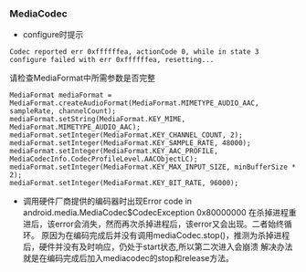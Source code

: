 ### MediaCodec
- configure时提示
``` 
Codec reported err 0xffffffea, actionCode 0, while in state 3
configure failed with err 0xffffffea, resetting...
```
请检查MediaFormat中所需参数是否完整
```
MediaFormat mediaFormat = MediaFormat.createAudioFormat(MediaFormat.MIMETYPE_AUDIO_AAC, sampleRate, channelCount);
mediaFormat.setString(MediaFormat.KEY_MIME, MediaFormat.MIMETYPE_AUDIO_AAC);
mediaFormat.setInteger(MediaFormat.KEY_CHANNEL_COUNT, 2);
mediaFormat.setInteger(MediaFormat.KEY_SAMPLE_RATE, 48000);
mediaFormat.setInteger(MediaFormat.KEY_AAC_PROFILE, MediaCodecInfo.CodecProfileLevel.AACObjectLC);
mediaFormat.setInteger(MediaFormat.KEY_MAX_INPUT_SIZE, minBufferSize * 2);
mediaFormat.setInteger(MediaFormat.KEY_BIT_RATE, 96000);
```
- 调用硬件厂商提供的编码器时出现Error code in android.media.MediaCodec$CodecException 0x80000000
在杀掉进程重进后，该error会消失，然而再次杀掉进程后，该error又会出现。二者始终循环。
原因为在编码完成后并没有调用mediaCodec.stop()，推测为杀掉进程后，硬件并没有及时响应，仍处于start状态,所以第二次进入会崩溃
解决办法就是在编码完成后加入mediacodec的stop和release方法。
